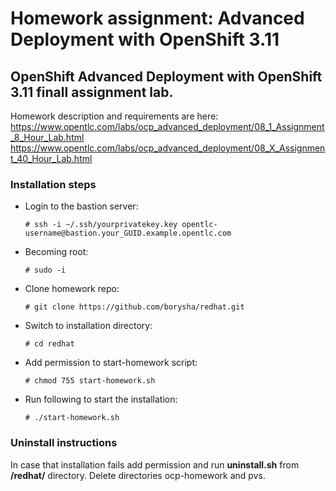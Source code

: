 # Homework assignment: Advanced Deployment with OpenShift 3.11

## OpenShift Advanced Deployment with OpenShift 3.11 finall assignment lab.

Homework description and requirements are here:
https://www.opentlc.com/labs/ocp_advanced_deployment/08_1_Assignment_8_Hour_Lab.html
https://www.opentlc.com/labs/ocp_advanced_deployment/08_X_Assignment_40_Hour_Lab.html

### Installation steps


* Login to the bastion server:

  ```
  # ssh -i ~/.ssh/yourprivatekey.key opentlc-username@bastion.your_GUID.example.opentlc.com
  ```

* Becoming root:

  ```
  # sudo -i
  ```

* Clone homework repo:

  ```
  # git clone https://github.com/borysha/redhat.git
  ```
  
* Switch to installation directory:

  ```
  # cd redhat
  ```

* Add permission to start-homework script:
  ```
  # chmod 755 start-homework.sh
  ```

* Run following to start the installation:

  ```
  # ./start-homework.sh
  ```

### Uninstall instructions
  
  In case that installation fails add permission and run **uninstall.sh** from **/redhat/** directory.
  Delete directories ocp-homework and pvs.

